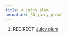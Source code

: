 ```yaml
---
title: A juicy plum
permalink: /A_juicy_plum/
---
```


1.  REDIRECT [Juicy plum](Juicy_plum "wikilink")